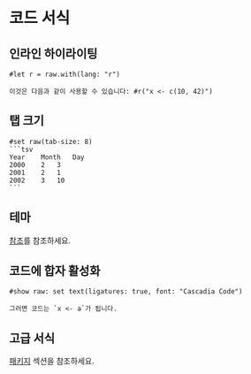 # 코드 서식

## 인라인 하이라이팅

```typ
#let r = raw.with(lang: "r")

이것은 다음과 같이 사용할 수 있습니다: #r("x <- c(10, 42)")
```

## 탭 크기

```````typ
#set raw(tab-size: 8)
```tsv
Year	Month	Day
2000	2	3
2001	2	1
2002	3	10
```
```````

## 테마

[참조](https://typst.app/docs/reference/text/raw/#parameters-theme)를 참조하세요.

## 코드에 합자 활성화

```typ
#show raw: set text(ligatures: true, font: "Cascadia Code")

그러면 코드는 `x <- a`가 됩니다.
```

## 고급 서식

[패키지](../packages/code.md) 섹션을 참조하세요.